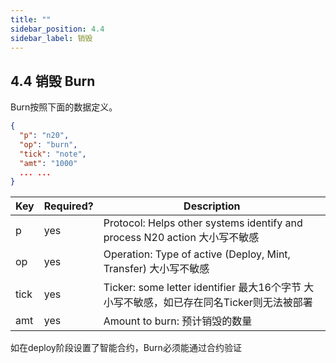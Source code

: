 ```yaml
---
title: ""
sidebar_position: 4.4
sidebar_label: 销毁
---
```


## 4.4 销毁 Burn
Burn按照下面的数据定义。

```json
{ 
  "p": "n20",
  "op": "burn",
  "tick": "note",
  "amt": "1000"
  ... ...
}
```

| Key | Required? | Description |
| :--- | :--- | --- |
| p | yes | Protocol: Helps other systems identify and process N20 action  大小写不敏感 |
| op | yes | Operation: Type of active (Deploy, Mint, Transfer) 大小写不敏感 |
| tick | yes | Ticker: some letter identifier 最大16个字节 大小写不敏感，如已存在同名Ticker则无法被部署 |
| amt | yes | Amount to burn: 预计销毁的数量 |


如在deploy阶段设置了智能合约，Burn必须能通过合约验证